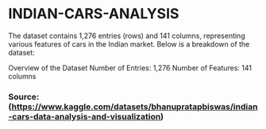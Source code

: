 # INDIAN-CARS-ANALYSIS

The dataset contains 1,276 entries (rows) and 141 columns, representing various features of cars in the Indian market. Below is a breakdown of the dataset:

Overview of the Dataset
Number of Entries: 1,276
Number of Features: 141 columns

### Source: (https://www.kaggle.com/datasets/bhanupratapbiswas/indian-cars-data-analysis-and-visualization)
